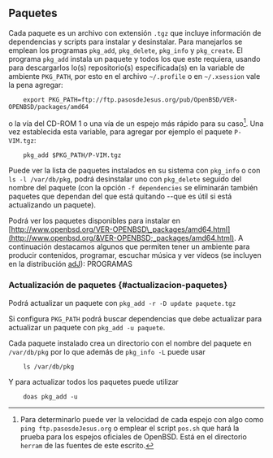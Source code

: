 Paquetes
--------

Cada paquete es un archivo con extensión `.tgz` que incluye información
de dependencias y scripts para instalar y desinstalar. Para manejarlos
se emplean los programas `pkg_add`, `pkg_delete`, `pkg_info` y
`pkg_create`. El programa `pkg_add` instala un paquete y todos los que
este requiera, usando para descargarlos lo(s) repositorio(s)
especificada(s) en la variable de ambiente `PKG_PATH`, por esto en el
archivo `~/.profile` o en `~/.xsession` vale la pena agregar:

        export PKG_PATH=ftp://ftp.pasosdeJesus.org/pub/OpenBSD/VER-OPENBSD/packages/amd64

o la vía del CD-ROM 1 o una vía de un espejo más rápido para su
caso[^1]. Una vez establecida esta variable, para agregar por ejemplo el
paquete `P-VIM.tgz`:

        pkg_add $PKG_PATH/P-VIM.tgz 

Puede ver la lista de paquetes instalados en su sistema con `pkg_info` o
con `ls -l /var/db/pkg`, podrá desinstalar uno con `pkg_delete` seguido
del nombre del paquete (con la opción `-f dependencies` se eliminarán
también paquetes que dependan del que está quitando --que es útil si
está actualizando un paquete).

Podrá ver los paquetes disponibles para instalar en
[http://www.openbsd.org/VER-OPENBSD\_packages/amd64.html](http://www.openbsd.org/&VER-OPENBSD;_packages/amd64.html).
A continuación destacamos algunos que permiten tener un ambiente para
producir contenidos, programar, escuchar música y ver vídeos (se
incluyen en la distribución [adJ](http://aprendiendo.pasosdeJesus.org)):
PROGRAMAS

### Actualización de paquetes {#actualizacion-paquetes}

Podrá actualizar un paquete con `pkg_add -r -D update paquete.tgz`

Si configura `PKG_PATH` podrá buscar dependencias que debe actualizar
para actualizar un paquete con `pkg_add -u paquete`.

Cada paquete instalado crea un directorio con el nombre del paquete en
`/var/db/pkg` por lo que además de `pkg_info -L` puede usar

        ls /var/db/pkg
            

Y para actualizar todos los paquetes puede utilizar

        doas pkg_add -u 
            

[^1]: Para determinarlo puede ver la velocidad de cada espejo con algo
    como `ping ftp.pasosdeJesus.org` o emplear el script `pos.sh` que
    hará la prueba para los espejos oficiales de OpenBSD. Está en el
    directorio `herram` de las fuentes de este escrito.
